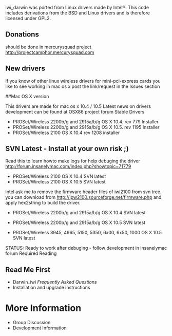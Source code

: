 iwi_darwin was ported from Linux drivers made by Intel®. This code includes derivations from the BSD and Linux drivers and is therefore licensed under GPL2.

## Donations

should be done in mercurysquad project http://projectcamphor.mercurysquad.com

## New drivers

If you know of other linux wireless drivers for mini-pci-express cards you like to see working in mac os x post the link/request in the Issues section

##Mac OS X version

This drivers are made for mac os x 10.4 / 10.5 Latest news on drivers development can be found at OSX86 project forum
Stable Drivers

* PROSet/Wireless 2200b/g and 2915a/b/g OS X 10.4. rev 779 Installer 
* PROSet/Wireless 2200b/g and 2915a/b/g OS X 10.5. rev 1195 Installer 
* PROSet/Wireless 2100 OS X 10.4 rev 1208 installer 

## SVN Latest - Install at your own risk ;)

Read this to learn howto make logs for help debuging the driver http://forum.insanelymac.com/index.php?showtopic=71779

* PROSet/Wireless 2100 OS X 10.4 SVN latest 
* PROSet/Wireless 2100 OS X 10.5 SVN latest 

intel ask me to remove the firmware header files of iwi2100 from svn tree. you can download from http://ipw2100.sourceforge.net/firmware.php and apply hex2string to build the driver.

* PROSet/Wireless 2200b/g and 2915a/b/g OS X 10.4 SVN latest 

* PROSet/Wireless 2200b/g and 2915a/b/g OS X 10.5 SVN latest 

* PROSet/Wireless 3945, 4965, 5150, 5350, 6x00, 6x50, 1000 OS X 10.5 SVN latest 

STATUS: Ready to work after debuging - follow development in insanelymac forum
Required Reading

## Read Me First

* Darwin_iwi *Frequently Asked Questions*
* Installation and upgrade instructions 

# More Information

* Group Discussion
* Development Information 
